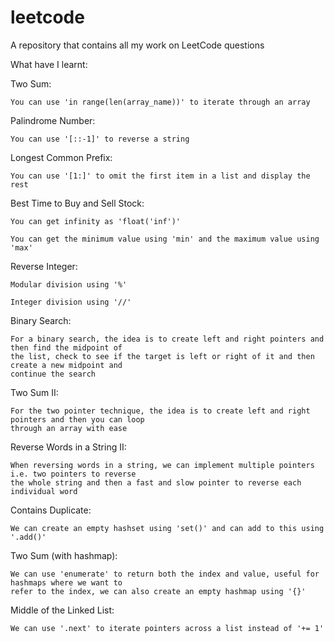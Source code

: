 # leetcode
A repository that contains all my work on LeetCode questions

What have I learnt:

Two Sum:

    You can use 'in range(len(array_name))' to iterate through an array
 
 Palindrome Number:
 
    You can use '[::-1]' to reverse a string
    
Longest Common Prefix:

    You can use '[1:]' to omit the first item in a list and display the rest
    
Best Time to Buy and Sell Stock:

    You can get infinity as 'float('inf')'
    
    You can get the minimum value using 'min' and the maximum value using 'max'
    
Reverse Integer:
    
    Modular division using '%'
    
    Integer division using '//'

Binary Search:

    For a binary search, the idea is to create left and right pointers and then find the midpoint of 
    the list, check to see if the target is left or right of it and then create a new midpoint and 
    continue the search
    
Two Sum II:

    For the two pointer technique, the idea is to create left and right pointers and then you can loop 
    through an array with ease
    
Reverse Words in a String II:

    When reversing words in a string, we can implement multiple pointers i.e. two pointers to reverse
    the whole string and then a fast and slow pointer to reverse each individual word
    
Contains Duplicate:

    We can create an empty hashset using 'set()' and can add to this using '.add()'

Two Sum (with hashmap):

    We can use 'enumerate' to return both the index and value, useful for hashmaps where we want to 
    refer to the index, we can also create an empty hashmap using '{}'

Middle of the Linked List:
    
    We can use '.next' to iterate pointers across a list instead of '+= 1' 
